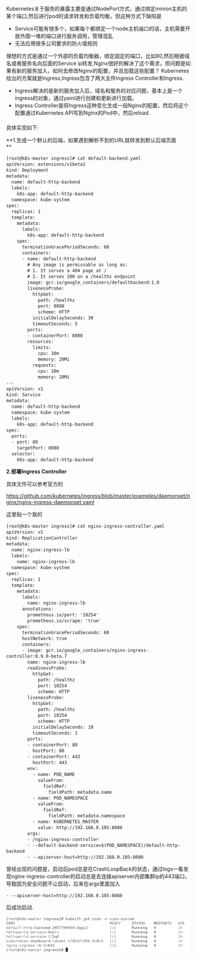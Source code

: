 Kubernetes关于服务的暴露主要是通过NodePort方式，通过绑定minion主机的某个端口,然后进行pod的请求转发和负载均衡，但这种方式下缺陷是

* Service可能有很多个，如果每个都绑定一个node主机端口的话，主机需要开放外围一堆的端口进行服务调用，管理混乱
* 无法应用很多公司要求的防火墙规则

理想的方式是通过一个外部的负载均衡器，绑定固定的端口，比如80,然后根据域名或者服务名向后面的Service ip转发,Nginx很好的解决了这个需求，但问题是如果有新的服务加入，如何去修改Nginx的配置，并且加载这些配置？ Kubernetes给出的方案就是Ingress,Ingress包含了两大主件Ingress Controller和Ingress.

* Ingress解决的是新的服务加入后，域名和服务的对应问题，基本上是一个ingress的对象，通过yaml进行创建和更新进行加载。
* Ingress Controller是将Ingress这种变化生成一段Nginx的配置，然后将这个配置通过Kubernetes API写到Nginx的Pod中，然后reload.

#### 

具体实现如下:

**1.生成一个默认的后端，如果遇到解析不到的URL就转发到默认后端页面  
**

```
[root@k8s-master ingress]# cat default-backend.yaml 
apiVersion: extensions/v1beta1
kind: Deployment
metadata:
  name: default-http-backend
  labels:
    k8s-app: default-http-backend
  namespace: kube-system
spec:
  replicas: 1
  template:
    metadata:
      labels:
        k8s-app: default-http-backend
    spec:
      terminationGracePeriodSeconds: 60
      containers:
      - name: default-http-backend
        # Any image is permissable as long as:
        # 1. It serves a 404 page at /
        # 2. It serves 200 on a /healthz endpoint
        image: gcr.io/google_containers/defaultbackend:1.0
        livenessProbe:
          httpGet:
            path: /healthz
            port: 8080
            scheme: HTTP
          initialDelaySeconds: 30
          timeoutSeconds: 5
        ports:
        - containerPort: 8080
        resources:
          limits:
            cpu: 10m
            memory: 20Mi
          requests:
            cpu: 10m
            memory: 20Mi
---
apiVersion: v1
kind: Service
metadata:
  name: default-http-backend
  namespace: kube-system
  labels:
    k8s-app: default-http-backend
spec:
  ports:
  - port: 80
    targetPort: 8080
  selector:
    k8s-app: default-http-backend
```

**2.部署Ingress Controller**

具体文件可以参考官方的

https://github.com/kubernetes/ingress/blob/master/examples/daemonset/nginx/nginx-ingress-daemonset.yaml

这里贴一个我的

```
[root@k8s-master ingress]# cat nginx-ingress-controller.yaml 
apiVersion: v1
kind: ReplicationController
metadata:
  name: nginx-ingress-lb
  labels:
    name: nginx-ingress-lb
  namespace: kube-system
spec:
  replicas: 1
  template:
    metadata:
      labels:
        name: nginx-ingress-lb
      annotations:
        prometheus.io/port: '10254'
        prometheus.io/scrape: 'true'
    spec:
      terminationGracePeriodSeconds: 60
      hostNetwork: true
      containers:
      - image: gcr.io/google_containers/nginx-ingress-controller:0.9.0-beta.7
        name: nginx-ingress-lb
        readinessProbe:
          httpGet:
            path: /healthz
            port: 10254
            scheme: HTTP
        livenessProbe:
          httpGet:
            path: /healthz
            port: 10254
            scheme: HTTP
          initialDelaySeconds: 10
          timeoutSeconds: 1
        ports:
        - containerPort: 80
          hostPort: 80
        - containerPort: 443
          hostPort: 443
        env:
          - name: POD_NAME
            valueFrom:
              fieldRef:
                fieldPath: metadata.name
          - name: POD_NAMESPACE
            valueFrom:
              fieldRef:
                fieldPath: metadata.namespace
          - name: KUBERNETES_MASTER
            value: http://192.168.0.105:8080
        args:
        - /nginx-ingress-controller
        - --default-backend-service=$(POD_NAMESPACE)/default-http-backend
        - --apiserver-host=http://192.168.0.105:8080
```

曾经出现的问题是，启动后pod总是在CrashLoopBack的状态，通过logs一看发现nginx-ingress-controller的启动总是去连接apiserver内部集群ip的443端口，导致因为安全问题不让启动，后来在args里面加入

```
- --apiserver-host=http://192.168.0.105:8080

```

后成功启动.

![](/assets/kube-ingress.png)



